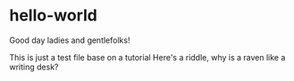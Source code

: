 # hello-world

Good day ladies and gentlefolks!

This is just a test file base on a tutorial
Here's a riddle, why is a raven like a writing desk? 
